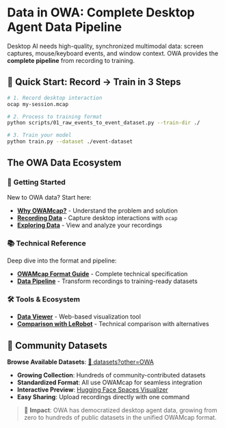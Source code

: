 # Data in OWA: Complete Desktop Agent Data Pipeline

Desktop AI needs high-quality, synchronized multimodal data: screen captures, mouse/keyboard events, and window context. OWA provides the **complete pipeline** from recording to training.

## 🚀 Quick Start: Record → Train in 3 Steps

```bash
# 1. Record desktop interaction
ocap my-session.mcap

# 2. Process to training format
python scripts/01_raw_events_to_event_dataset.py --train-dir ./

# 3. Train your model
python train.py --dataset ./event-dataset
```

## The OWA Data Ecosystem

### 🎯 **Getting Started**
New to OWA data? Start here:

- **[Why OWAMcap?](getting-started/why-owamcap.md)** - Understand the problem and solution
- **[Recording Data](getting-started/recording-data.md)** - Capture desktop interactions with `ocap`
- **[Exploring Data](getting-started/exploring-data.md)** - View and analyze your recordings

### 📚 **Technical Reference**
Deep dive into the format and pipeline:

- **[OWAMcap Format Guide](technical-reference/format-guide.md)** - Complete technical specification
- **[Data Pipeline](technical-reference/data-pipeline.md)** - Transform recordings to training-ready datasets

### 🛠️ **Tools & Ecosystem**
- **[Data Viewer](tools/viewer.md)** - Web-based visualization tool
- **[Comparison with LeRobot](tools/comparison-with-lerobot.md)** - Technical comparison with alternatives

## 🤗 Community Datasets

**Browse Available Datasets**: [🤗 datasets?other=OWA](https://huggingface.co/datasets?other=OWA)

- **Growing Collection**: Hundreds of community-contributed datasets
- **Standardized Format**: All use OWAMcap for seamless integration
- **Interactive Preview**: [Hugging Face Spaces Visualizer](https://huggingface.co/spaces/open-world-agents/visualize_dataset)
- **Easy Sharing**: Upload recordings directly with one command

> 🚀 **Impact**: OWA has democratized desktop agent data, growing from zero to hundreds of public datasets in the unified OWAMcap format.